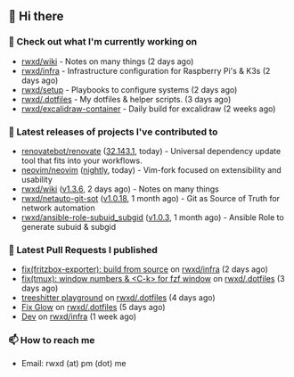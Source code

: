 ## 👋 Hi there

### 👷 Check out what I'm currently working on


- [rwxd/wiki](https://github.com/rwxd/wiki) - Notes on many things (2 days ago)
- [rwxd/infra](https://github.com/rwxd/infra) - Infrastructure configuration for Raspberry Pi&#39;s &amp; K3s (2 days ago)
- [rwxd/setup](https://github.com/rwxd/setup) - Playbooks to configure systems (2 days ago)
- [rwxd/.dotfiles](https://github.com/rwxd/.dotfiles) - My dotfiles &amp; helper scripts. (3 days ago)
- [rwxd/excalidraw-container](https://github.com/rwxd/excalidraw-container) - Daily build for excalidraw (2 weeks ago)

### 🔭 Latest releases of projects I've contributed to


- [renovatebot/renovate](https://github.com/renovatebot/renovate) ([32.143.1](https://github.com/renovatebot/renovate/releases/tag/32.143.1), today) - Universal dependency update tool that fits into your workflows.
- [neovim/neovim](https://github.com/neovim/neovim) ([nightly](https://github.com/neovim/neovim/releases/tag/nightly), today) - Vim-fork focused on extensibility and usability
- [rwxd/wiki](https://github.com/rwxd/wiki) ([v1.3.6](https://github.com/rwxd/wiki/releases/tag/v1.3.6), 2 days ago) - Notes on many things
- [rwxd/netauto-git-sot](https://github.com/rwxd/netauto-git-sot) ([v1.0.18](https://github.com/rwxd/netauto-git-sot/releases/tag/v1.0.18), 1 month ago) - Git as Source of Truth for network automation
- [rwxd/ansible-role-subuid_subgid](https://github.com/rwxd/ansible-role-subuid_subgid) ([v1.0.3](https://github.com/rwxd/ansible-role-subuid_subgid/releases/tag/v1.0.3), 1 month ago) - Ansible Role to generate subuid &amp; subgid

### 🔨 Latest Pull Requests I published


- [fix(fritzbox-exporter): build from source](https://github.com/rwxd/infra/pull/62) on [rwxd/infra](https://github.com/rwxd/infra) (2 days ago)
- [fix(tmux): window numbers &amp; &lt;C-k&gt; for fzf window](https://github.com/rwxd/.dotfiles/pull/29) on [rwxd/.dotfiles](https://github.com/rwxd/.dotfiles) (3 days ago)
- [treeshitter playground](https://github.com/rwxd/.dotfiles/pull/28) on [rwxd/.dotfiles](https://github.com/rwxd/.dotfiles) (4 days ago)
- [Fix Glow](https://github.com/rwxd/.dotfiles/pull/27) on [rwxd/.dotfiles](https://github.com/rwxd/.dotfiles) (5 days ago)
- [Dev](https://github.com/rwxd/infra/pull/60) on [rwxd/infra](https://github.com/rwxd/infra) (1 week ago)

### 📫 How to reach me

- Email: rwxd (at) pm (dot) me
